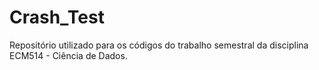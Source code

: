 # Crash_Test
Repositório utilizado para os códigos do trabalho semestral da disciplina ECM514 - Ciência de Dados. 
